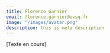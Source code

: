 ```yaml
---
title: Florence Garnier
email: florence.garnier@uvsq.fr
image: "/images/avatar.png"
description: this is meta description
---
```


<div align="left">[Texte en cours]</div>
